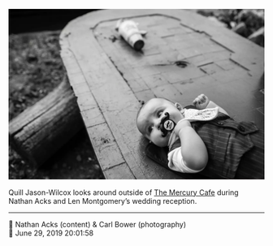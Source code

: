 ![Quill Jason-Wilcox looks around outside of the Mercury Cafe](assets/ffa4bcb264610560fd5894403ec0f343.webp)

Quill Jason-Wilcox looks around outside of [The Mercury Cafe](http://mercurycafe.com/) during Nathan Acks and Len Montgomery’s wedding reception.

- - - -

<span aria-hidden="true">👥</span> Nathan Acks (content) & Carl Bower (photography)  
<span aria-hidden="true">📅</span> June 29, 2019 20:01:58
